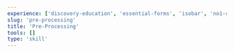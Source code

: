 ```yaml
---
experience: ['discovery-education', 'essential-forms', 'isobar', 'no1-cooperative']
slug: 'pre-processing'
title: 'Pre-Processing'
tools: []
type: 'skill'
---
```

